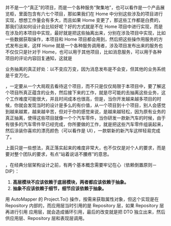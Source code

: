 





并不是一个“真正”的项目，而是一个各种服务“聚集地”，也可以看作是一个产品展览柜，里面包含有六七个项目，那如果我们在 Home 
中分别这些涉及的项目进行实现，想想工作量会有多大，而且如果 Home 变更了，那这些工作都是白费的，那我们该如何设计会比较好呢？好的方式就是不在
Home 项目中进行实现，而是在涉及的本项目中实现，最好就是把这些抽离出来，分别在涉及项目中实现，比如一些数据获取操作，本项目和 Home 
项目都会用到，然后把这些操作用服务的方式发布出来，这样 Home 就是一个各种服务调用者，涉及项目发布出来的服务也不仅仅只是针对于 
Home，也可以用于其他项目，比如消息服务，可以用于各种项目的评论内容回复通知，这就是



业务抽离的真正好处：以不变应万变，因为消息发布是不会变，但其他的业务系统是千变万化。



，一定要从一个大局观去看待这个项目，而不只是仅仅局限于本项目中，要了解这个项目所真正蕴含的业务，然后接下来的工作，就是尽可能的去抽离这些业务，这个工作难度可能很大，并且时间成本也很高，但是，当你开发越来越多项目的时候，你就会发现当时的设计是多么的有价值，从一个项目到十个项目，别人会感觉到越来越累，越来越辛苦，但对于你的感觉来说，是越来越轻松，因为原有业务的真正抽离，使得这些项目就像一个个汽车零件，当你研发一款新汽车的时候，由于有很多的汽车零件早已经完成，你所要做的工作，就是把这些汽车零件组装起来，然后涂装你喜欢的漂亮颜色（可以看作是  UI），一款崭新的新汽车这样轻易完成了。

上面只是一些想法，真正落实起来的难度非常大，也不仅仅是对个人的要求，而是要对整个团队的要求，有点“站着说话不腰疼”的意思。





，在经典分层架构设计之前，有两个基本概念需要牢记在心（依赖倒置原则－DIP）：

1. **高层模块不应该依赖于底层模块，两者都应该依赖于抽象。**
2. **抽象不应该依赖于细节，细节应该依赖于抽象。**







用 AutoMapper 的 Project.To() 操作，按需来获取属性对象，但这个实现是在 Repository 
内部的，而应用层当时引用的是 Repository 层，如果 Repository 层再进行引用 应用层，就会造成循环引用，最后的改变就是把 
DTO 独立出来，然后供应用层、Repository 层和表现层调用。